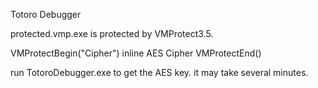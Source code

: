 Totoro Debugger

protected.vmp.exe is protected by VMProtect3.5.

VMProtectBegin("Cipher")
inline AES Cipher
VMProtectEnd()

run TotoroDebugger.exe to get the AES key.
it may take several minutes.
